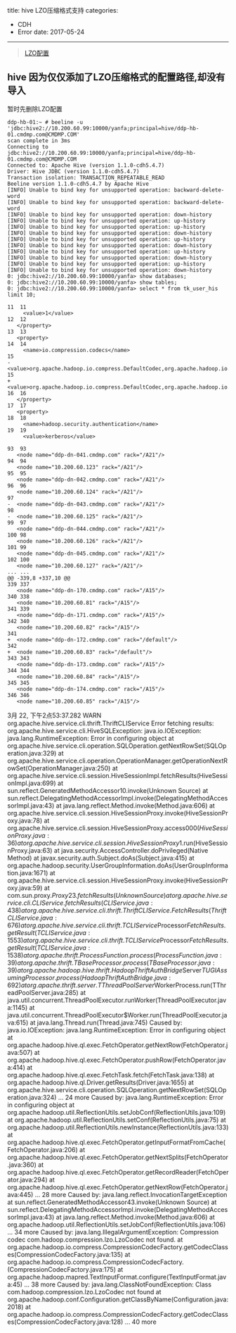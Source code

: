 title: hive LZO压缩格式支持
categories: 
- CDH
- Error
date: 2017-05-24
---
>[LZO配置](https://www.cloudera.com/documentation/enterprise/latest/topics/admin_data_compression_performance.html
)

## hive 因为仅仅添加了LZO压缩格式的配置路径,却没有导入
暂时先删除LZO配置
```
ddp-hb-01:~ # beeline -u 'jdbc:hive2://10.200.60.99:10000/yanfa;principal=hive/ddp-hb-01.cmdmp.com@CMDMP.COM'
scan complete in 3ms
Connecting to jdbc:hive2://10.200.60.99:10000/yanfa;principal=hive/ddp-hb-01.cmdmp.com@CMDMP.COM
Connected to: Apache Hive (version 1.1.0-cdh5.4.7)
Driver: Hive JDBC (version 1.1.0-cdh5.4.7)
Transaction isolation: TRANSACTION_REPEATABLE_READ
Beeline version 1.1.0-cdh5.4.7 by Apache Hive
[INFO] Unable to bind key for unsupported operation: backward-delete-word
[INFO] Unable to bind key for unsupported operation: backward-delete-word
[INFO] Unable to bind key for unsupported operation: down-history
[INFO] Unable to bind key for unsupported operation: up-history
[INFO] Unable to bind key for unsupported operation: up-history
[INFO] Unable to bind key for unsupported operation: down-history
[INFO] Unable to bind key for unsupported operation: up-history
[INFO] Unable to bind key for unsupported operation: down-history
[INFO] Unable to bind key for unsupported operation: up-history
[INFO] Unable to bind key for unsupported operation: down-history
[INFO] Unable to bind key for unsupported operation: up-history
[INFO] Unable to bind key for unsupported operation: down-history
0: jdbc:hive2://10.200.60.99:10000/yanfa> show databases;
0: jdbc:hive2://10.200.60.99:10000/yanfa> show tables;
0: jdbc:hive2://10.200.60.99:10000/yanfa> select * from tk_user_his limit 10;
```

```
11	11	
     <value>1</value>
12	12	
   </property>
13	13	
   <property>
14	14	
     <name>io.compression.codecs</name>
15		
-    <value>org.apache.hadoop.io.compress.DefaultCodec,org.apache.hadoop.io.compress.GzipCodec,org.apache.hadoop.io.compress.BZip2Codec,org.apache.hadoop.io.compress.DeflateCodec,org.apache.hadoop.io.compress.SnappyCodec,org.apache.hadoop.io.compress.Lz4Codec</value>
15	
+    <value>org.apache.hadoop.io.compress.DefaultCodec,org.apache.hadoop.io.compress.GzipCodec,org.apache.hadoop.io.compress.BZip2Codec,org.apache.hadoop.io.compress.DeflateCodec,org.apache.hadoop.io.compress.SnappyCodec,org.apache.hadoop.io.compress.Lz4Codec,com.hadoop.compression.lzo.LzoCodec,com.hadoop.compression.lzo.LzopCodec</value>
16	16	
   </property>
17	17	
   <property>
18	18	
     <name>hadoop.security.authentication</name>
19	19	
     <value>kerberos</value>

```

```
93	93	
   <node name="ddp-dn-041.cmdmp.com" rack="/A21"/>
94	94	
   <node name="10.200.60.123" rack="/A21"/>
95	95	
   <node name="ddp-dn-042.cmdmp.com" rack="/A21"/>
96	96	
   <node name="10.200.60.124" rack="/A21"/>
97		
-  <node name="ddp-dn-043.cmdmp.com" rack="/A21"/>
98		
-  <node name="10.200.60.125" rack="/A21"/>
99	97	
   <node name="ddp-dn-044.cmdmp.com" rack="/A21"/>
100	98	
   <node name="10.200.60.126" rack="/A21"/>
101	99	
   <node name="ddp-dn-045.cmdmp.com" rack="/A21"/>
102	100	
   <node name="10.200.60.127" rack="/A21"/>
...	...	
@@ -339,8 +337,10 @@
339	337	
   <node name="ddp-dn-170.cmdmp.com" rack="/A15"/>
340	338	
   <node name="10.200.60.81" rack="/A15"/>
341	339	
   <node name="ddp-dn-171.cmdmp.com" rack="/A15"/>
342	340	
   <node name="10.200.60.82" rack="/A15"/>
341	
+  <node name="ddp-dn-172.cmdmp.com" rack="/default"/>
342	
+  <node name="10.200.60.83" rack="/default"/>
343	343	
   <node name="ddp-dn-173.cmdmp.com" rack="/A15"/>
344	344	
   <node name="10.200.60.84" rack="/A15"/>
345	345	
   <node name="ddp-dn-174.cmdmp.com" rack="/A15"/>
346	346	
   <node name="10.200.60.85" rack="/A15"/>
```     

3月 22, 下午2点53:37.282	WARN	org.apache.hive.service.cli.thrift.ThriftCLIService	
Error fetching results: 
org.apache.hive.service.cli.HiveSQLException: java.io.IOException: java.lang.RuntimeException: Error in configuring object
	at org.apache.hive.service.cli.operation.SQLOperation.getNextRowSet(SQLOperation.java:329)
	at org.apache.hive.service.cli.operation.OperationManager.getOperationNextRowSet(OperationManager.java:250)
	at org.apache.hive.service.cli.session.HiveSessionImpl.fetchResults(HiveSessionImpl.java:699)
	at sun.reflect.GeneratedMethodAccessor10.invoke(Unknown Source)
	at sun.reflect.DelegatingMethodAccessorImpl.invoke(DelegatingMethodAccessorImpl.java:43)
	at java.lang.reflect.Method.invoke(Method.java:606)
	at org.apache.hive.service.cli.session.HiveSessionProxy.invoke(HiveSessionProxy.java:78)
	at org.apache.hive.service.cli.session.HiveSessionProxy.access$000(HiveSessionProxy.java:36)
	at org.apache.hive.service.cli.session.HiveSessionProxy$1.run(HiveSessionProxy.java:63)
	at java.security.AccessController.doPrivileged(Native Method)
	at javax.security.auth.Subject.doAs(Subject.java:415)
	at org.apache.hadoop.security.UserGroupInformation.doAs(UserGroupInformation.java:1671)
	at org.apache.hive.service.cli.session.HiveSessionProxy.invoke(HiveSessionProxy.java:59)
	at com.sun.proxy.$Proxy23.fetchResults(Unknown Source)
	at org.apache.hive.service.cli.CLIService.fetchResults(CLIService.java:438)
	at org.apache.hive.service.cli.thrift.ThriftCLIService.FetchResults(ThriftCLIService.java:676)
	at org.apache.hive.service.cli.thrift.TCLIService$Processor$FetchResults.getResult(TCLIService.java:1553)
	at org.apache.hive.service.cli.thrift.TCLIService$Processor$FetchResults.getResult(TCLIService.java:1538)
	at org.apache.thrift.ProcessFunction.process(ProcessFunction.java:39)
	at org.apache.thrift.TBaseProcessor.process(TBaseProcessor.java:39)
	at org.apache.hadoop.hive.thrift.HadoopThriftAuthBridge$Server$TUGIAssumingProcessor.process(HadoopThriftAuthBridge.java:692)
	at org.apache.thrift.server.TThreadPoolServer$WorkerProcess.run(TThreadPoolServer.java:285)
	at java.util.concurrent.ThreadPoolExecutor.runWorker(ThreadPoolExecutor.java:1145)
	at java.util.concurrent.ThreadPoolExecutor$Worker.run(ThreadPoolExecutor.java:615)
	at java.lang.Thread.run(Thread.java:745)
Caused by: java.io.IOException: java.lang.RuntimeException: Error in configuring object
	at org.apache.hadoop.hive.ql.exec.FetchOperator.getNextRow(FetchOperator.java:507)
	at org.apache.hadoop.hive.ql.exec.FetchOperator.pushRow(FetchOperator.java:414)
	at org.apache.hadoop.hive.ql.exec.FetchTask.fetch(FetchTask.java:138)
	at org.apache.hadoop.hive.ql.Driver.getResults(Driver.java:1655)
	at org.apache.hive.service.cli.operation.SQLOperation.getNextRowSet(SQLOperation.java:324)
	... 24 more
Caused by: java.lang.RuntimeException: Error in configuring object
	at org.apache.hadoop.util.ReflectionUtils.setJobConf(ReflectionUtils.java:109)
	at org.apache.hadoop.util.ReflectionUtils.setConf(ReflectionUtils.java:75)
	at org.apache.hadoop.util.ReflectionUtils.newInstance(ReflectionUtils.java:133)
	at org.apache.hadoop.hive.ql.exec.FetchOperator.getInputFormatFromCache(FetchOperator.java:206)
	at org.apache.hadoop.hive.ql.exec.FetchOperator.getNextSplits(FetchOperator.java:360)
	at org.apache.hadoop.hive.ql.exec.FetchOperator.getRecordReader(FetchOperator.java:294)
	at org.apache.hadoop.hive.ql.exec.FetchOperator.getNextRow(FetchOperator.java:445)
	... 28 more
Caused by: java.lang.reflect.InvocationTargetException
	at sun.reflect.GeneratedMethodAccessor43.invoke(Unknown Source)
	at sun.reflect.DelegatingMethodAccessorImpl.invoke(DelegatingMethodAccessorImpl.java:43)
	at java.lang.reflect.Method.invoke(Method.java:606)
	at org.apache.hadoop.util.ReflectionUtils.setJobConf(ReflectionUtils.java:106)
	... 34 more
Caused by: java.lang.IllegalArgumentException: Compression codec com.hadoop.compression.lzo.LzoCodec not found.
	at org.apache.hadoop.io.compress.CompressionCodecFactory.getCodecClasses(CompressionCodecFactory.java:135)
	at org.apache.hadoop.io.compress.CompressionCodecFactory.<init>(CompressionCodecFactory.java:175)
	at org.apache.hadoop.mapred.TextInputFormat.configure(TextInputFormat.java:45)
	... 38 more
Caused by: java.lang.ClassNotFoundException: Class com.hadoop.compression.lzo.LzoCodec not found
	at org.apache.hadoop.conf.Configuration.getClassByName(Configuration.java:2018)
	at org.apache.hadoop.io.compress.CompressionCodecFactory.getCodecClasses(CompressionCodecFactory.java:128)
	... 40 more


```


